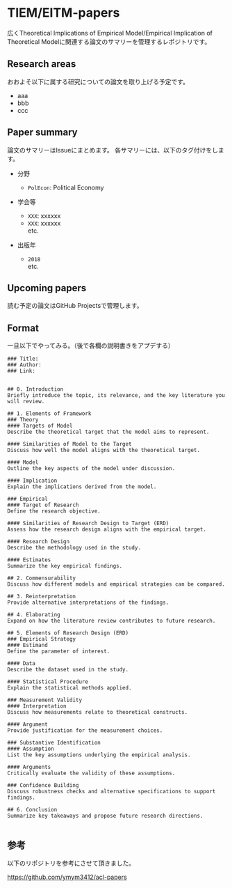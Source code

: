# TIEM/EITM-papers
広くTheoretical Implications of Empirical Model/Empirical Implication of Theoretical Modelに関連する論文のサマリーを管理するレポジトリです。

## Research areas
おおよそ以下に属する研究についての論文を取り上げる予定です。

- aaa
- bbb
- ccc

## Paper summary
論文のサマリーはIssueにまとめます。
各サマリーには、以下のタグ付けをします。

- 分野
  - `PolEcon`: Political Economy

- 学会等
  - `XXX`: xxxxxx 
  - `XXX`: xxxxxx <br>
  etc.
  
- 出版年
  - `2018` <br>
  etc.


## Upcoming papers
読む予定の論文はGitHub Projectsで管理します。

## Format
一旦以下でやってみる。（後で各欄の説明書きをアプデする）

```
### Title: 
### Author:
### Link:


## 0. Introduction
Briefly introduce the topic, its relevance, and the key literature you will review.

## 1. Elements of Framework
### Theory
#### Targets of Model
Describe the theoretical target that the model aims to represent.

#### Similarities of Model to the Target
Discuss how well the model aligns with the theoretical target.

#### Model
Outline the key aspects of the model under discussion.

#### Implication
Explain the implications derived from the model.

### Empirical
#### Target of Research
Define the research objective.

#### Similarities of Research Design to Target (ERD)
Assess how the research design aligns with the empirical target.

#### Research Design
Describe the methodology used in the study.

#### Estimates
Summarize the key empirical findings.

## 2. Commensurability
Discuss how different models and empirical strategies can be compared.

## 3. Reinterpretation
Provide alternative interpretations of the findings.

## 4. Elaborating
Expand on how the literature review contributes to future research.

## 5. Elements of Research Design (ERD)
### Empirical Strategy
#### Estimand
Define the parameter of interest.

#### Data
Describe the dataset used in the study.

#### Statistical Procedure
Explain the statistical methods applied.

### Measurement Validity
#### Interpretation
Discuss how measurements relate to theoretical constructs.

#### Argument
Provide justification for the measurement choices.

### Substantive Identification
#### Assumption
List the key assumptions underlying the empirical analysis.

#### Arguments
Critically evaluate the validity of these assumptions.

### Confidence Building
Discuss robustness checks and alternative specifications to support findings.

## 6. Conclusion
Summarize key takeaways and propose future research directions.


```

## 参考
以下のリポジトリを参考にさせて頂きました。

https://github.com/ymym3412/acl-papers